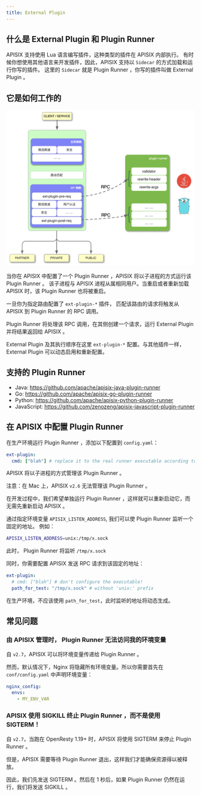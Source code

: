 ```yaml
---
title: External Plugin
---
```


<!--
#
# Licensed to the Apache Software Foundation (ASF) under one or more
# contributor license agreements.  See the NOTICE file distributed with
# this work for additional information regarding copyright ownership.
# The ASF licenses this file to You under the Apache License, Version 2.0
# (the "License"); you may not use this file except in compliance with
# the License.  You may obtain a copy of the License at
#
#     http://www.apache.org/licenses/LICENSE-2.0
#
# Unless required by applicable law or agreed to in writing, software
# distributed under the License is distributed on an "AS IS" BASIS,
# WITHOUT WARRANTIES OR CONDITIONS OF ANY KIND, either express or implied.
# See the License for the specific language governing permissions and
# limitations under the License.
#
-->

## 什么是 External Plugin 和 Plugin Runner

APISIX 支持使用 Lua 语言编写插件，这种类型的插件在 APISIX 内部执行。
有时候你想使用其他语言来开发插件，因此，APISIX 支持以 `Sidecar` 的方式加载和运行你写的插件。
这里的 `Sidecar` 就是 Plugin Runner ，你写的插件叫做 External Plugin 。

## 它是如何工作的

![external-plugin](../../assets/images/external-plugin.png)

当你在 APISIX 中配置了一个 Plugin Runner ，APISIX 将以子进程的方式运行该 Plugin Runner 。
该子进程与 APISIX 进程从属相同用户。当重启或者重新加载 APISIX 时，该 Plugin Runner 也将被重启。

一旦你为指定路由配置了 `ext-plugin-*` 插件，
匹配该路由的请求将触发从 APISIX 到  Plugin Runner 的 RPC 调用。

 Plugin Runner 将处理该 RPC 调用，在其侧创建一个请求，运行 External Plugin 并将结果返回给 APISIX 。

 External Plugin 及其执行顺序在这里 `ext-plugin-*` 配置。与其他插件一样， External Plugin 可以动态启用和重新配置。

## 支持的 Plugin Runner

- Java: https://github.com/apache/apisix-java-plugin-runner
- Go: https://github.com/apache/apisix-go-plugin-runner
- Python: https://github.com/apache/apisix-python-plugin-runner
- JavaScript: https://github.com/zenozeng/apisix-javascript-plugin-runner

## 在 APISIX 中配置 Plugin Runner

在生产环境运行 Plugin Runner ，添加以下配置到 `config.yaml`：

```yaml
ext-plugin:
  cmd: ["blah"] # replace it to the real runner executable according to the runner you choice
```

APISIX 将以子进程的方式管理该 Plugin Runner 。

注意：在 Mac 上，APISIX `v2.6` 无法管理该 Plugin Runner 。

在开发过程中，我们希望单独运行 Plugin Runner ，这样就可以重新启动它，而无需先重新启动 APISIX 。

通过指定环境变量 `APISIX_LISTEN_ADDRESS`, 我们可以使 Plugin Runner 监听一个固定的地址。
例如：

```bash
APISIX_LISTEN_ADDRESS=unix:/tmp/x.sock
```

此时， Plugin Runner 将监听 `/tmp/x.sock`

同时，你需要配置 APISIX 发送 RPC 请求到该固定的地址：

```yaml
ext-plugin:
  # cmd: ["blah"] # don't configure the executable!
  path_for_test: "/tmp/x.sock" # without 'unix:' prefix
```

在生产环境，不应该使用 `path_for_test`，此时监听的地址将动态生成。

## 常见问题

### 由 APISIX 管理时， Plugin Runner 无法访问我的环境变量

自 `v2.7`，APISIX 可以将环境变量传递给 Plugin Runner 。

然而，默认情况下，Nginx 将隐藏所有环境变量。所以你需要首先在 `conf/config.yaml` 中声明环境变量：

```yaml
nginx_config:
  envs:
    - MY_ENV_VAR
```

### APISIX 使用 SIGKILL 终止 Plugin Runner ，而不是使用 SIGTERM！

自 `v2.7`，当跑在 OpenResty 1.19+ 时，APISIX 将使用 SIGTERM 来停止 Plugin Runner 。

但是，APISIX 需要等待 Plugin Runner 退出，这样我们才能确保资源得以被释放。

因此，我们先发送 SIGTERM 。然后在 1 秒后，如果 Plugin Runner 仍然在运行，我们将发送 SIGKILL 。
